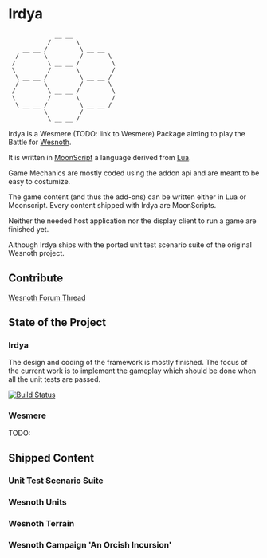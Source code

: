 # Irdya
```
             __ __ 
           /       \
    __ __ /         \ __ __
  /       \         /       \
 /         \ __ __ /         \ 
 \         /       \         /
  \ __ __ /         \ __ __ /
  /       \         /       \
 /         \ __ __ /         \
 \         /       \         /
  \ __ __ /         \ __ __ /
          \         /
           \ __ __ /
```
Irdya is a Wesmere (TODO: link to Wesmere) Package aiming to play the Battle for [Wesnoth](http://wesnoth.org).

It is written in [MoonScript](http://moonscript.org) a language derived from [Lua](http://lua.org).

Game Mechanics are mostly coded using the addon api and are meant to be easy to costumize.

The game content (and thus the add-ons) can be written either in Lua or Moonscript.
Every content shipped with Irdya are MoonScripts.

Neither the needed host application nor the display client to run a game are finished yet.

Although Irdya ships with the ported unit test scenario suite of the original Wesnoth project.

## Contribute
[Wesnoth Forum Thread](https://forums.wesnoth.org/viewtopic.php?f=13&t=43298)

## State of the Project

### Irdya 
The design and coding of the framework is mostly finished.
The focus of the current work is to implement the gameplay which should be done when all the unit tests are passed.

[![Build Status](https://travis-ci.org/wesmere/irdya.svg?branch=master)](https://travis-ci.org/wesmere/irdya)

### Wesmere

TODO:

## Shipped Content

### Unit Test Scenario Suite

### Wesnoth Units

### Wesnoth Terrain

### Wesnoth Campaign 'An Orcish Incursion'

